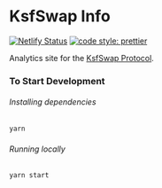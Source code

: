 # KsfSwap Info

[![Netlify Status](https://api.netlify.com/api/v1/badges/82bc7c92-8494-4253-a8b3-8caddce3107b/deploy-status)](https://app.netlify.com/sites/info-ksfswap/deploys)
[![code style: prettier](https://img.shields.io/badge/code_style-prettier-ff69b4.svg?style=flat-square)](https://github.com/prettier/prettier)

Analytics site for the [KsfSwap Protocol](https://KsfSwap.finance).

### To Start Development

###### Installing dependencies
```bash
yarn
```

###### Running locally
```bash
yarn start
```
